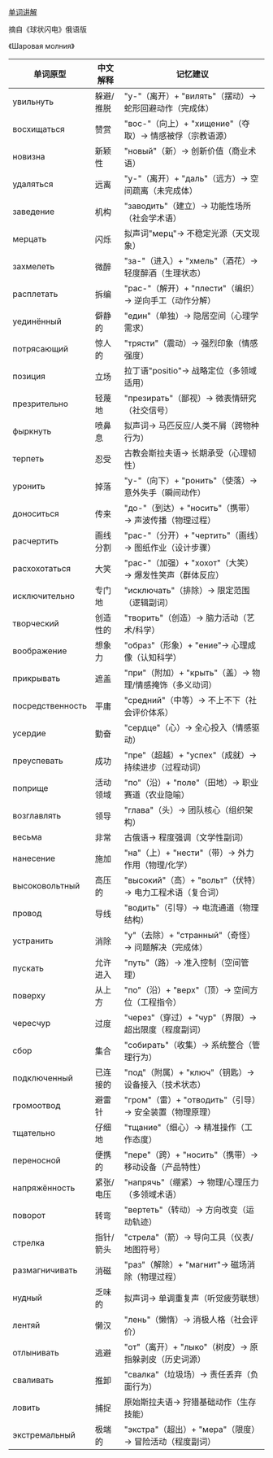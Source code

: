 [单词讲解]()

摘自《球状闪电》俄语版

《Шаровая молния》

| 单词原型          | 中文解释               | 记忆建议                                   |
|-----------------|----------------------|------------------------------------------|
| увильнуть       | 躲避/推脱            | "у-"（离开）+ "вилять"（摆动）→ 蛇形回避动作（完成体）  |
| восхищаться     | 赞赏                 | "вос-"（向上）+ "хищение"（夺取）→ 情感被俘（宗教语源）|
| новизна        | 新颖性               | "новый"（新）→ 创新价值（商业术语）               |
| удаляться      | 远离                 | "у-"（离开）+ "даль"（远方）→ 空间疏离（未完成体）    |
| заведение      | 机构                 | "заводить"（建立）→ 功能性场所（社会学术语）         |
| мерцать        | 闪烁                 | 拟声词"мерц"→ 不稳定光源（天文现象）               |
| захмелеть      | 微醉                 | "за-"（进入）+ "хмель"（酒花）→ 轻度醉酒（生理状态）   |
| расплетать     | 拆编                 | "рас-"（解开）+ "плести"（编织）→ 逆向手工（动作分解）  |
| уединённый     | 僻静的               | "един"（单独）→ 隐居空间（心理学需求）              |
| потрясающий    | 惊人的               | "трясти"（震动）→ 强烈印象（情感强度）              |
| позиция        | 立场                 | 拉丁语"positio"→ 战略定位（多领域适用）             |
| презрительно   | 轻蔑地               | "презирать"（鄙视）→ 微表情研究（社交信号）          |
| фыркнуть       | 喷鼻息               | 拟声词→ 马匹反应/人类不屑（跨物种行为）              |
| терпеть        | 忍受                 | 古教会斯拉夫语→ 长期承受（心理韧性）                |
| уронить        | 掉落                 | "у-"（向下）+ "ронить"（使落）→ 意外失手（瞬间动作）   |
| доноситься     | 传来                 | "до-"（到达）+ "носить"（携带）→ 声波传播（物理过程）   |
| расчертить     | 画线分割             | "рас-"（分开）+ "чертить"（画线）→ 图纸作业（设计步骤） |
| расхохотаться  | 大笑                 | "рас-"（加强）+ "хохот"（大笑）→ 爆发性笑声（群体反应）  |
| исключительно  | 专门地               | "исключать"（排除）→ 限定范围（逻辑副词）            |
| творческий     | 创造性的             | "творить"（创造）→ 脑力活动（艺术/科学）             |
| воображение     | 想象力               | "образ"（形象）+ "ение"→ 心理成像（认知科学）         |
| прикрывать      | 遮盖                 | "при"（附加）+ "крыть"（盖）→ 物理/情感掩饰（多义动词） |
| посредственность | 平庸                | "средний"（中等）→ 不上不下（社会评价体系）            |
| усердие         | 勤奋                 | "сердце"（心）→ 全心投入（情感驱动）                |
| преуспевать     | 成功                 | "пре"（超越）+ "успех"（成就）→ 持续进步（过程动词）    |
| поприще         | 活动领域             | "по"（沿）+ "поле"（田地）→ 职业赛道（农业隐喻）       |
| возглавлять     | 领导                 | "глава"（头）→ 团队核心（组织架构）                 |
| весьма          | 非常                 | 古俄语→ 程度强调（文学性副词）                     |
| нанесение       | 施加                 | "на"（上）+ "нести"（带）→ 外力作用（物理/化学）       |
| высоковольтный  | 高压的               | "высокий"（高）+ "вольт"（伏特）→ 电力工程术语（复合词） |
| провод          | 导线                 | "водить"（引导）→ 电流通道（物理结构）               |
| устранить       | 消除                 | "у"（去除）+ "странный"（奇怪）→ 问题解决（完成体）     |
| пускать         | 允许进入             | "путь"（路）→ 准入控制（空间管理）                  |
| поверху         | 从上方               | "по"（沿）+ "верх"（顶）→ 空间方位（工程指令）         |
| чересчур       | 过度                 | "через"（穿过）+ "чур"（界限）→ 超出限度（程度副词）     |
| сбор            | 集合                 | "собирать"（收集）→ 系统整合（管理行为）             |
| подключенный    | 已连接的             | "под"（附属）+ "ключ"（钥匙）→ 设备接入（技术状态）     |
| громоотвод      | 避雷针               | "гром"（雷）+ "отводить"（引导）→ 安全装置（物理原理）   |
| тщательно       | 仔细地               | "тщание"（细心）→ 精准操作（工作态度）               |
| переносной      | 便携的               | "пере"（跨）+ "носить"（携带）→ 移动设备（产品特性）    |
| напряжённость   | 紧张/电压            | "напрячь"（绷紧）→ 物理/心理压力（多领域术语）         |
| поворот         | 转弯                 | "вертеть"（转动）→ 方向改变（运动轨迹）              |
| стрелка         | 指针/箭头            | "стрела"（箭）→ 导向工具（仪表/地图符号）              |
| размагничивать  | 消磁                 | "раз"（解除）+ "магнит"→ 磁场消除（物理过程）          |
| нудный          | 乏味的               | 拟声词→ 单调重复声（听觉疲劳联想）                   |
| лентяй          | 懒汉                 | "лень"（懒惰）→ 消极人格（社会评价）                  |
| отлынивать      | 逃避                 | "от"（离开）+ "лыко"（树皮）→ 原指躲剥皮（历史词源）     |
| сваливать       | 推卸                 | "свалка"（垃圾场）→ 责任丢弃（负面行为）               |
| ловить          | 捕捉                 | 原始斯拉夫语→ 狩猎基础动作（生存技能）                |
| экстремальный   | 极端的               | "экстра"（超出）+ "мера"（限度）→ 冒险活动（程度副词）   |